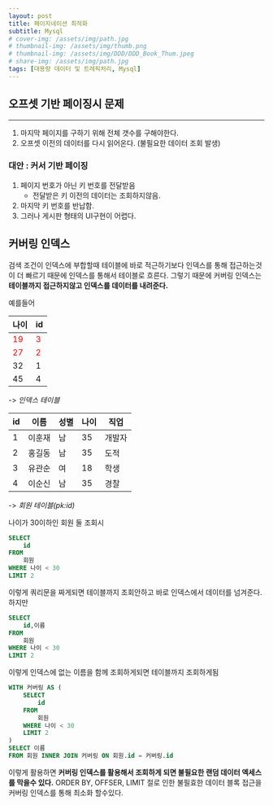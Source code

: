 ```yaml
---
layout: post
title: 페이지네이션 최적화
subtitle: Mysql
# cover-img: /assets/img/path.jpg
# thumbnail-img: /assets/img/thumb.png
# thumbnail-img: /assets/img/DDD/DDD_Book_Thum.jpeg
# share-img: /assets/img/path.jpg
tags: [대용량 데이터 및 트레픽처리, Mysql]
---
```


## 오프셋 기반 페이징시 문제
---
1. 마지막 페이지를 구하기 위해 전체 갯수를 구해야한다.
2. 오프셋 이전의 데이터를 다시 읽어온다. (불필요한 데이터 조회 발생)

### 대안 : 커서 기반 페이징
1. 페이지 번호가 아닌 키 번호를 전달받음
	- 전달받은 키 이전의 데이터는 조회하지않음.
2. 마지막 키 번호를 반납함.
3. 그러나 게시판 형태의 UI구현이 어렵다.

## 커버링 인덱스

검색 조건이 인덱스에 부합할때 테이블에 바로 적근하기보다 인덱스를 통해 접근하는것이 더 빠르기 때문에 인덱스를 통해서 테이블로 흐른다.
그렇기 때문에 커버링 인덱스는 **테이블까지 접근하지않고 인덱스를 데이터를 내려준다.**

예를들어

|나이|id|
|---|---|
|<span style="color:red">19</span>|<span style="color:red">3</span>|
|<span style="color:red">27</span>|<span style="color:red">2</span>|
|32|1|
|45|4|
-> _인덱스 테이블_

|id|이름|성별|나이|직업|
|---|---|---|---|---|
|1|이훈재|남|35|개발자|
|2|홍길동|남|35|도적|
|3|유관순|여|18|학생|
|4|이순신|남|35|경찰|
-> _회원 테이블(pk:id)_

나이가 30이하인 회원 둘 조회시
```sql
SELECT
	id
FROM
	회원 
WHERE 나이 < 30
LIMIT 2
```
이렇게 쿼리문을 짜게되면 테이블까지 조회안하고 바로 인덱스에서 데이터를 넘겨준다.
하지만

```sql
SELECT
	id,이름
FROM
	회원 
WHERE 나이 < 30
LIMIT 2
```
이렇게 인덱스에 없는 이름을 함께 조회하게되면 테이블까지 조회하게됨
```sql
WITH 커버링 AS (
	SELECT
		id
	FROM
		회원 
	WHERE 나이 < 30
	LIMIT 2
)
SELECT 이름
FROM 회원 INNER JOIN 커버링 ON 회원.id = 커버링.id
```

이렇게 활용하면 **커버링 인덱스를 활용해서 조회하게 되면 불필요한 랜덤 데이터 엑세스를 막을수 있다.**
ORDER BY, OFFSER, LIMIT 절로 인한 불필효한 데이터 블록 접근을 커버링 인덱스를 통해 최소화 할수있다.